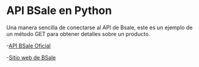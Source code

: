 # API BSale en Python
Una manera sencilla de conectarse al API de Bsale,  este es un ejemplo de un método GET para obtener detalles sobre un producto.

-[API BSale Oficial](https://github.com/gmontero/API-Bsale)

-[Sitio web de BSale](https://www.bsale.cl/) 
